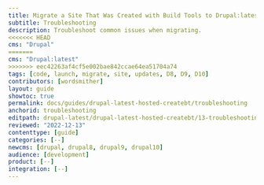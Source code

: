```yaml
---
title: Migrate a Site That Was Created with Build Tools to Drupal:latest
subtitle: Troubleshooting
description: Troubleshoot common issues when migrating.
<<<<<<< HEAD
cms: "Drupal"
=======
cms: "Drupal:latest"
>>>>>>> eec42263af4cf5e002bae842ccae64ea51704a74
tags: [code, launch, migrate, site, updates, D8, D9, D10]
contributors: [wordsmither]
layout: guide
showtoc: true
permalink: docs/guides/drupal-latest-hosted-createbt/troubleshooting
anchorid: troubleshooting
editpath: drupal-latest/drupal-latest-hosted-createbt/13-troubleshooting.md
reviewed: "2022-12-13"
contenttype: [guide]
categories: [--]
newcms: [drupal, drupal8, drupal9, drupal10]
audience: [development]
product: [--]
integration: [--]
---
```


<Partial file="drupal-latest/troubleshooting-drush.md" />

<Partial file="drupal-latest/troubleshooting-general.md" />